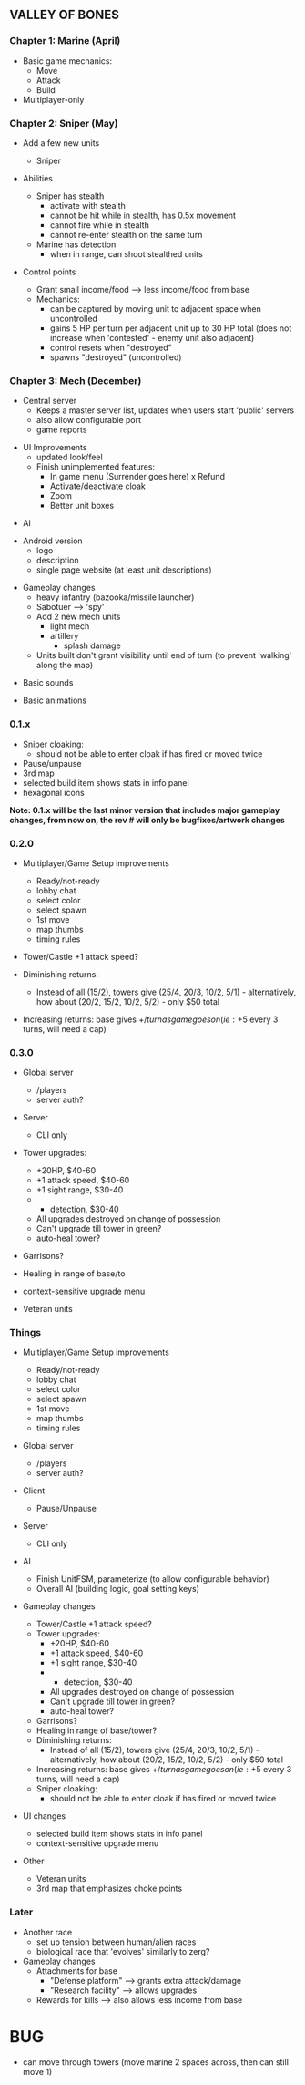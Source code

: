 ## VALLEY OF BONES

### Chapter 1: Marine (April)

- Basic game mechanics:
    - Move
    - Attack
    - Build
- Multiplayer-only

### Chapter 2: Sniper (May)

- Add a few new units
    - Sniper

- Abilities
    - Sniper has stealth
        - activate with stealth
        - cannot be hit while in stealth, has 0.5x movement
        - cannot fire while in stealth
        - cannot re-enter stealth on the same turn
    - Marine has detection
        - when in range, can shoot stealthed units

- Control points
    - Grant small income/food --> less income/food from base
    - Mechanics:
        - can be captured by moving unit to adjacent space when uncontrolled
        - gains 5 HP per turn per adjacent unit up to 30 HP total (does not increase when 'contested' - enemy unit also adjacent)
        - control resets when "destroyed"
        - spawns "destroyed" (uncontrolled)

### Chapter 3: Mech (December)

+ Central server
    + Keeps a master server list, updates when users start 'public' servers
    + also allow configurable port
    + game reports
- UI Improvements
    + updated look/feel
    - Finish unimplemented features:
        + In game menu (Surrender goes here)
        x Refund
        + Activate/deactivate cloak
        + Zoom
        + Better unit boxes
+ AI
- Android version
    + logo
    - description
    - single page website (at least unit descriptions)
+ Gameplay changes
    + heavy infantry (bazooka/missile launcher)
    + Sabotuer --> 'spy'
    + Add 2 new mech units
        + light mech
        + artillery
            + splash damage
    + Units built don't grant visibility until end of turn (to prevent 'walking' along the map)
- Basic sounds
+ Basic animations

### 0.1.x

+ Sniper cloaking:
    + should not be able to enter cloak if has fired or moved twice
+ Pause/unpause
+ 3rd map
+ selected build item shows stats in info panel
+ hexagonal icons

**Note: 0.1.x will be the last minor version that includes major gameplay changes, from now on, the rev # will only be bugfixes/artwork changes**

### 0.2.0

- Multiplayer/Game Setup improvements
    - Ready/not-ready
    - lobby chat
    - select color
    - select spawn
    - 1st move
    - map thumbs
    - timing rules

- Tower/Castle +1 attack speed?
- Diminishing returns:
    - Instead of all (15/2), towers give (25/4, 20/3, 10/2, 5/1) - alternatively, how about (20/2, 15/2, 10/2, 5/2) - only $50 total
- Increasing returns: base gives +$/turn as game goes on (ie: +$5 every 3 turns, will need a cap)

### 0.3.0

- Global server
    - /players
    - server auth?

- Server
    - CLI only

- Tower upgrades:
    - +20HP, $40-60
    - +1 attack speed, $40-60
    - +1 sight range, $30-40
    - + detection, $30-40
    - All upgrades destroyed on change of possession
    - Can't upgrade till tower in green?
    - auto-heal tower?
- Garrisons?
- Healing in range of base/to
- context-sensitive upgrade menu
- Veteran units


### Things

- Multiplayer/Game Setup improvements
    - Ready/not-ready
    - lobby chat
    - select color
    - select spawn
    - 1st move
    - map thumbs
    - timing rules

- Global server
    - /players
    - server auth?

- Client
    - Pause/Unpause

- Server
    - CLI only

- AI
    - Finish UnitFSM, parameterize (to allow configurable behavior)
    - Overall AI (building logic, goal setting keys)

- Gameplay changes
    - Tower/Castle +1 attack speed?
    - Tower upgrades:
        - +20HP, $40-60
        - +1 attack speed, $40-60
        - +1 sight range, $30-40
        - + detection, $30-40
        - All upgrades destroyed on change of possession
        - Can't upgrade till tower in green?
        - auto-heal tower?
    - Garrisons?
    - Healing in range of base/tower?
    - Diminishing returns:
        - Instead of all (15/2), towers give (25/4, 20/3, 10/2, 5/1) - alternatively, how about (20/2, 15/2, 10/2, 5/2) - only $50 total
    - Increasing returns: base gives +$/turn as game goes on (ie: +$5 every 3 turns, will need a cap)
    - Sniper cloaking:
        - should not be able to enter cloak if has fired or moved twice

- UI changes
    - selected build item shows stats in info panel
    - context-sensitive upgrade menu

- Other
    - Veteran units
    - 3rd map that emphasizes choke points


### Later

- Another race
    - set up tension between human/alien races
    - biological race that 'evolves' similarly to zerg?
- Gameplay changes
    - Attachments for base
        - "Defense platform" --> grants extra attack/damage
        - "Research facility" --> allows upgrades
    - Rewards for kills --> also allows less income from base


# BUG
- can move through towers (move marine 2 spaces across, then can still move 1)
